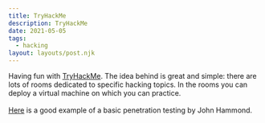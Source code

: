 ```yaml
---
title: TryHackMe
description: TryHackMe
date: 2021-05-05
tags:
  - hacking
layout: layouts/post.njk
---
```

Having fun with <a href="{{ 'https://tryhackme.com/' | url }}">TryHackMe</a>. The idea behind is great and simple: there are lots of rooms dedicated to specific hacking topics. In the rooms you can deploy a virtual machine on which you can practice.
<br /><br />
<a href="{{ 'https://www.youtube.com/watch?v=xl2Xx5YOKcI' | url }}">Here</a> is a good example of a basic penetration testing by John Hammond.